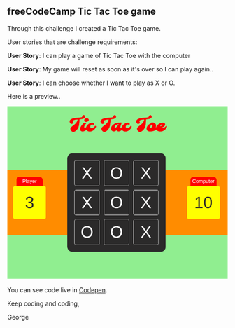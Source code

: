 
freeCodeCamp  Tic Tac Toe game
-----------------------------------

Through this challenge I created a Tic Tac Toe game.

User stories that are challenge requirements:
 
**User Story**: I can play a game of Tic Tac Toe with the computer

**User Story**: My game will reset as soon as it's over so I can play again..

**User Story**: I can choose whether I want to play as X or O.


Here is a preview..

![Wiki search](images/ticTacToe-preview.PNG)


You can see code live in [Codepen](https://codepen.io/GeorgeLin/pen/WOzRNm).


Keep coding and coding,

George
